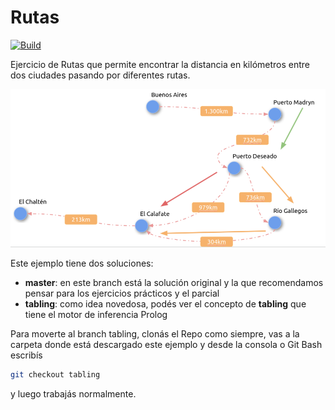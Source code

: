 
# Rutas

[![Build](https://github.com/pdep-utn/eg-rutas-prolog/actions/workflows/workflow.yml/badge.svg)](https://github.com/pdep-utn/eg-rutas-prolog/actions/workflows/workflow.yml)

Ejercicio de Rutas que permite encontrar la distancia en kilómetros entre dos ciudades pasando por diferentes rutas.

![image](images/rutas.png)

Este ejemplo tiene dos soluciones:

- **master**: en este branch está la solución original y la que recomendamos pensar para los ejercicios prácticos y el parcial
- **tabling**: como idea novedosa, podés ver el concepto de **tabling** que tiene el motor de inferencia Prolog

Para moverte al branch tabling, clonás el Repo como siempre, vas a la carpeta donde está descargado este ejemplo y desde la consola o Git Bash escribís

```bash
git checkout tabling
```

y luego trabajás normalmente.